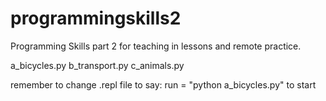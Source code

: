# programmingskills2
Programming Skills part 2 for teaching in lessons and remote practice.

a_bicycles.py
b_transport.py
c_animals.py

remember to change .repl file to say:
run = "python a_bicycles.py"
to start
